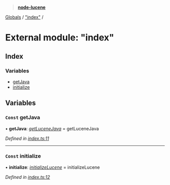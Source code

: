 > **[node-lucene](../README.md)**

[Globals](../README.md) / ["index"](_index_.md) /

# External module: "index"

## Index

### Variables

* [getJava](_index_.md#const-getjava)
* [initialize](_index_.md#const-initialize)

## Variables

### `Const` getJava

• **getJava**: *[getLuceneJava](_util_getlucenejava_.md#getlucenejava)* =  getLuceneJava

*Defined in [index.ts:11](https://github.com/cancerberoSgx/node-lucene/blob/7855316/node-lucene/src/index.ts#L11)*

___

### `Const` initialize

• **initialize**: *[initializeLucene](_util_getlucenejava_.md#initializelucene)* =  initializeLucene

*Defined in [index.ts:12](https://github.com/cancerberoSgx/node-lucene/blob/7855316/node-lucene/src/index.ts#L12)*